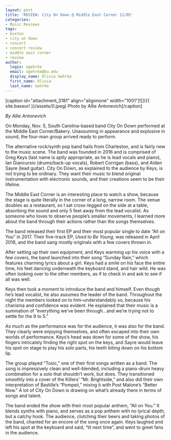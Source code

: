 ```yaml
---
layout: post
title: 'REVIEW: City On Down @ Middle East Corner 11/05'
categories:
- Music Reviews
tags:
- boston
- city on down
- concert
- concert review
- middle east corner
- review
author:
  login: ogehrke
  email: ogehrke@bu.edu
  display_name: Olivia Gehrke
  first_name: Olivia
  last_name: Gehrke
---
```

\[caption id="attachment\_3181" align="alignnone" width="1001"\]![]({{ site.baseurl }}/assets/0.jpeg) Photo by Allie Antonevich\[/caption\]

_By Allie Antonevich_

On Monday, Nov. 5, South Carolina-based band City On Down performed at the Middle East Corner/Bakery. Unassuming in appearance and explosive in sound, the four-man group arrived ready to perform.

The alternative rock/synth pop band hails from Charleston, and is fairly new to the music scene. The band was founded in 2016 and is comprised of Greg Keys (last name is aptly appropriate, as he is lead vocals and piano), Ian Giancursio (drums/back-up vocals), Robert Corrigan (bass), and Alden Sayre (lead guitar). City On Down, as explained to the audience by Keys, is not trying to be ordinary. They want their music to blend original instrumentation with electronic sounds, and their creations seem to be their lifeline.

The Middle East Corner is an interesting place to watch a show, because the stage is quite literally in the corner of a long, narrow room. The venue doubles as a restaurant, so I sat cross-legged on the side at a table, absorbing the sound and only 5 feet away from the lead vocalist. As someone who loves to observe people’s smaller movements, I learned more about the band through their actions rather than the songs themselves.

The band released their first EP and their most popular single to date “All on You” in 2017. Their five-track EP, _Used to Be Young,_ was released in April 2018, and the band sang mostly originals with a few covers thrown in.

After setting up their own equipment, and Keys warming up his voice with a few covers, the band launched into their song “Sunday Rain,” which features charming lyrics about a girl. Keys had a smile on his face the entire time, his feet dancing underneath the keyboard stand, and hair wild. He was often looking over to the other members, as if to check in and ask to see if all was well.

Keys then took a moment to introduce the band and himself. Even though he’s lead vocalist, he also assumes the leader of the band. Throughout the night the members looked on to him–understandably so, because his charisma and confidence was evident. He explained that their music is a summation of “everything we’ve been through…and we’re trying not to settle for the 9 to 5.”

As much as the performance was for the audience, it was also for the band. They clearly were enjoying themselves, and often escaped into their own worlds of performance. Keys’s head was down for some of the show, his fingers intricately finding the right spot on the keys, and Sayre would leave his spot on stage to play his solo parts, his teeth biting down on his bottom lip.

The group played “Toxic,” one of their first songs written as a band. The song is impressively clean and well-blended, including a piano-drum heavy combination for a solo that shouldn’t work, but does. They transitioned smoothly into a cover of the Killers’ “Mr. Brightside,” and also did their own interpretation of Bastille’s “Pompeii,” mixing it with Post Malone’s “Better Now.” A lot of City On Down is drawing on what’s already there in terms of songs and talent.

The band ended the show with their most popular anthem, “All on You.” It blends synths with piano, and serves as a pop anthem with no lyrical depth, but a catchy hook. The audience, clutching their beers and taking photos of the band, chanted for an encore of the song once again. Keys laughed and left his spot at the keyboard and said, “til next time”, and went to greet fans in the audience.